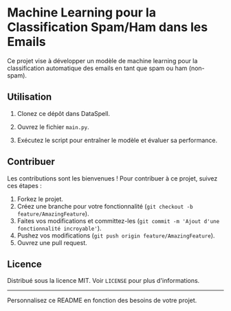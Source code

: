 # Machine Learning pour la Classification Spam/Ham dans les Emails

Ce projet vise à développer un modèle de machine learning pour la classification automatique des emails en tant que spam ou ham (non-spam).

## Utilisation

1. Clonez ce dépôt dans DataSpell.

2. Ouvrez le fichier `main.py`.

3. Exécutez le script pour entraîner le modèle et évaluer sa performance.

## Contribuer

Les contributions sont les bienvenues ! Pour contribuer à ce projet, suivez ces étapes :
1. Forkez le projet.
2. Créez une branche pour votre fonctionnalité (`git checkout -b feature/AmazingFeature`).
3. Faites vos modifications et committez-les (`git commit -m 'Ajout d'une fonctionnalité incroyable'`).
4. Pushez vos modifications (`git push origin feature/AmazingFeature`).
5. Ouvrez une pull request.

## Licence

Distribué sous la licence MIT. Voir `LICENSE` pour plus d'informations.

---

Personnalisez ce README en fonction des besoins de votre projet.

